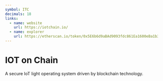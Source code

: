 ```yaml
---
symbol: ITC
decimals: 18
links:
  - name: website
    url: https://iotchain.io/
  - name: explorer
    url: https://etherscan.io/token/0x5E6b6d9aBAd9093fdc861Ea1600eBa1b355Cd940
---
```


# IOT on Chain

A secure IoT light operating system driven by blockchain technology.
